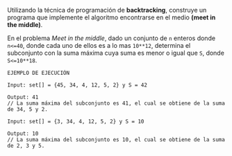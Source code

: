 Utilizando la técnica de programación de **backtracking**, construye un programa que implemente el algoritmo encontrarse en el medio **(meet in the middle)**.

En el problema *Meet in the middle*, dado un conjunto de `n` enteros donde `n<=40`, donde cada uno de ellos es a lo mas `10**12`, determina el subconjunto con la suma máxima cuya suma es menor o igual que `S`, donde `S<=10**18`.

~~~
EJEMPLO DE EJECUCIÓN

Input: set[] = {45, 34, 4, 12, 5, 2} y S = 42

Output: 41
// La suma máxima del subconjunto es 41, el cual se obtiene de la suma de 34, 5 y 2.

Input: set[] = {3, 34, 4, 12, 5, 2} y S = 10

Output: 10
// La suma máxima del subconjunto es 10, el cual se obtiene de la suma de 2, 3 y 5.
~~~